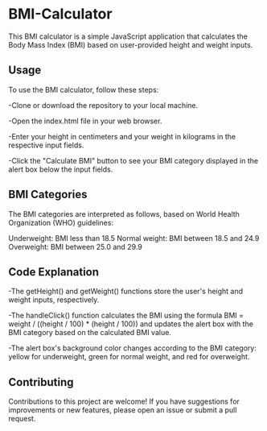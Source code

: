 # BMI-Calculator

This BMI calculator is a simple JavaScript application that calculates the Body Mass Index (BMI) based on user-provided height and weight inputs.

## Usage
To use the BMI calculator, follow these steps:

-Clone or download the repository to your local machine.

-Open the index.html file in your web browser.

-Enter your height in centimeters and your weight in kilograms in the respective input fields.

-Click the "Calculate BMI" button to see your BMI category displayed in the alert box below the input fields.

## BMI Categories
The BMI categories are interpreted as follows, based on World Health Organization (WHO) guidelines:

Underweight: BMI less than 18.5
Normal weight: BMI between 18.5 and 24.9
Overweight: BMI between 25.0 and 29.9
  
## Code Explanation
-The getHeight() and getWeight() functions store the user's height and weight inputs, respectively.

-The handleClick() function calculates the BMI using the formula BMI = weight / ((height / 100) * (height / 100)) and updates the alert box with the BMI category based on the calculated BMI value.

-The alert box's background color changes according to the BMI category: yellow for underweight, green for normal weight, and red for overweight.

## Contributing
Contributions to this project are welcome! If you have suggestions for improvements or new features, please open an issue or submit a pull request.

